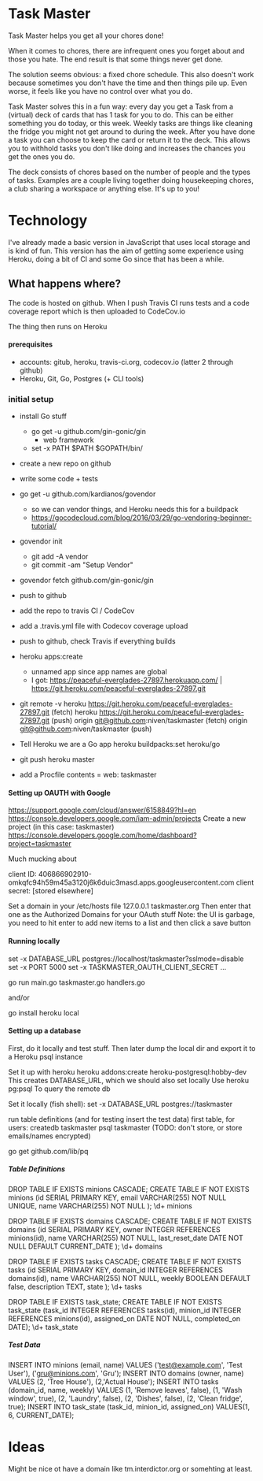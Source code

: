 # Task Master
Task Master helps you get all your chores done!

When it comes to chores, there are infrequent ones you forget about and those you hate. The end result is that some things never get done.

The solution seems obvious: a fixed chore schedule. This also doesn't work because sometimes you don't have the time and then things pile up. Even worse, it feels like you have no control over what you do.

Task Master solves this in a fun way: every day you get a Task from a (virtual) deck of cards that has 1 task for you to do. This can be either something you do today, or this week. Weekly tasks are things like cleaning the fridge you might not get around to during the week. After you have done a task you can choose to keep the card or return it to the deck. This allows you to withhold tasks you don't like doing and increases the chances you get the ones you do.

The deck consists of chores based on the number of people and the types of tasks. Examples are a couple living together doing housekeeping chores, a club sharing a workspace or anything else. It's up to you!

# Technology

I've already made a basic version in JavaScript that uses local storage and is kind of fun. This version has the aim of getting some experience using Heroku, doing a bit of CI and some Go since that has been a while.


## What happens where?

The code is hosted on github. When I push Travis CI runs tests and a code coverage report which is then uploaded to CodeCov.io

The thing then runs on Heroku

#### prerequisites

- accounts: gitub, heroku, travis-ci.org, codecov.io (latter 2 through github)
- Heroku, Git, Go, Postgres (+ CLI tools)

### initial setup

- install Go stuff
	- go get -u github.com/gin-gonic/gin
		- web framework
	- set -x PATH $PATH $GOPATH/bin/

- create a new repo on github
- write some code + tests
- go get -u github.com/kardianos/govendor
	- so we can vendor things, and Heroku needs this for a buildpack
	- https://gocodecloud.com/blog/2016/03/29/go-vendoring-beginner-tutorial/
- govendor init
	- git add -A vendor
	- git commit -am "Setup Vendor"
- govendor fetch github.com/gin-gonic/gin	
- push to github
- add the repo to travis CI / CodeCov
- add a .travis.yml file with Codecov coverage upload
- push to github, check Travis if everything builds
- heroku apps:create
	- unnamed app since app names are global
	- I got: https://peaceful-everglades-27897.herokuapp.com/ | https://git.heroku.com/peaceful-everglades-27897.git
- git remote -v
	heroku	https://git.heroku.com/peaceful-everglades-27897.git (fetch)
	heroku	https://git.heroku.com/peaceful-everglades-27897.git (push)
	origin	git@github.com:niven/taskmaster (fetch)
	origin	git@github.com:niven/taskmaster (push)	
- Tell Heroku we are a Go app
	heroku buildpacks:set heroku/go
- git push heroku master
- add a Procfile
	contents = web: taskmaster
	
#### Setting up OAUTH with Google

https://support.google.com/cloud/answer/6158849?hl=en
https://console.developers.google.com/iam-admin/projects
Create a new project (in this case: taskmaster)
https://console.developers.google.com/home/dashboard?project=taskmaster

Much mucking about

client ID:
406866902910-omkqfc94h59m45a3120j6k6duic3masd.apps.googleusercontent.com
client secret:
[stored elsewhere]

Set a domain in your /etc/hosts file
127.0.0.1	taskmaster.org
Then enter that one as the Authorized Domains for your OAuth stuff
Note: the UI is garbage, you need to hit enter to add new items to a list and then click a save button


#### Running locally

set -x DATABASE_URL postgres://localhost/taskmaster\?sslmode=disable
set -x PORT 5000
set -x TASKMASTER_OAUTH_CLIENT_SECRET ...

go run main.go taskmaster.go handlers.go

and/or

go install
heroku local


#### Setting up a database

First, do it locally and test stuff. Then later dump the local dir and export it to a Heroku psql instance

Set it up with heroku
heroku addons:create heroku-postgresql:hobby-dev
This creates DATABASE_URL, which we should also set locally
Use 
	heroku pg:psql
To query the remote db

Set it locally (fish shell):
set -x DATABASE_URL postgres://taskmaster

run table definitions (and for testing insert the test data)
first table, for users:
createdb taskmaster
psql taskmaster
(TODO: don't store, or store emails/names encrypted)

go get github.com/lib/pq

##### Table Definitions

DROP TABLE IF EXISTS minions CASCADE; CREATE TABLE IF NOT EXISTS minions (id SERIAL PRIMARY KEY, email VARCHAR(255) NOT NULL UNIQUE, name VARCHAR(255) NOT NULL ); \d+ minions

DROP TABLE IF EXISTS domains CASCADE; CREATE TABLE IF NOT EXISTS domains (id SERIAL PRIMARY KEY, owner INTEGER REFERENCES minions(id), name VARCHAR(255) NOT NULL, last_reset_date DATE NOT NULL DEFAULT CURRENT_DATE ); \d+ domains

DROP TABLE IF EXISTS tasks CASCADE; CREATE TABLE IF NOT EXISTS tasks (id SERIAL PRIMARY KEY, domain_id INTEGER REFERENCES domains(id), name VARCHAR(255) NOT NULL, weekly BOOLEAN DEFAULT false, description TEXT, state ); \d+ tasks

DROP TABLE IF EXISTS task_state; CREATE TABLE IF NOT EXISTS task_state (task_id INTEGER REFERENCES tasks(id), minion_id INTEGER REFERENCES minions(id), assigned_on DATE NOT NULL, completed_on DATE); \d+ task_state

##### Test Data

INSERT INTO minions (email, name) VALUES ('test@example.com', 'Test User'), ('gru@minions.com', 'Gru');
INSERT INTO domains (owner, name) VALUES (2, 'Tree House'), (2,'Actual House');
INSERT INTO tasks (domain_id, name, weekly) VALUES (1, 'Remove leaves', false), (1, 'Wash window', true), (2, 'Laundry', false), (2, 'Dishes', false), (2, 'Clean fridge', true);
INSERT INTO task_state (task_id, minion_id, assigned_on) VALUES(1, 6, CURRENT_DATE);

# Ideas

Might be nice ot have a domain like tm.interdictor.org or somehting at least.
